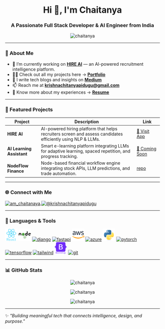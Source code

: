 <h1 align="center">Hi 👋, I'm Chaitanya</h1>
<h3 align="center">A Passionate Full Stack Developer & AI Engineer from India</h3>

<p align="center">
  <img src="https://komarev.com/ghpvc/?username=chaitananjfwfuiwbufbrui&label=Profile%20views&color=0e75b6&style=flat" alt="chaitanya" />
</p>

---

### 🚀 About Me

- 🔭 I’m currently working on **[HIRE AI](https://main.d3r5nh3ds41tf9.amplifyapp.com/)** — an AI-powered recruitment intelligence platform.  
- 👨‍💻 Check out all my projects here → [**Portfolio**](https://chaitanyapidugu.vercel.app/)  
- 📝 I write tech blogs and insights on [**Medium**](https://medium.com/@krishnachitanyapidugu)  
- 📫 Reach me at **krishnachitanyapidugu@gmail.com**  
- 📄 Know more about my experiences → [**Resume**](https://flowcv.com/resume/2ns2c8rftnfw)  

---

### 💼 Featured Projects

| Project | Description | Link |
|----------|--------------|------|
| **HIRE AI** | AI-powered hiring platform that helps recruiters screen and assess candidates efficiently using NLP & LLMs. | [🔗 Visit App](https://main.d3r5nh3ds41tf9.amplifyapp.com/) |
| **AI Learning Assistant** | Smart e-learning platform integrating LLMs for adaptive learning, spaced repetition, and progress tracking. | [🔗 Coming Soon](#) |
| **NodeFlow Finance** | Node-based financial workflow engine integrating stock APIs, LLM predictions, and trade automation. | [repo](https://github.com/chaitananjfwfuiwbufbrui/backend_comfyui) |

---

### 🌐 Connect with Me

<p align="left">
<a href="https://twitter.com/am_chaitanaya" target="blank">
  <img align="center" src="https://raw.githubusercontent.com/rahuldkjain/github-profile-readme-generator/master/src/images/icons/Social/twitter.svg" alt="am_chaitanaya" height="30" width="40" />
</a>
<a href="https://medium.com/@krishnachitanyapidugu" target="blank">
  <img align="center" src="https://raw.githubusercontent.com/rahuldkjain/github-profile-readme-generator/master/src/images/icons/Social/medium.svg" alt="@krishnachitanyapidugu" height="30" width="40" />
</a>
</p>

---

### 🧠 Languages & Tools

<p align="left">
<a href="https://reactjs.org/" target="_blank" rel="noreferrer"><img src="https://raw.githubusercontent.com/devicons/devicon/master/icons/react/react-original-wordmark.svg" alt="react" width="40" height="40"/></a>
<a href="https://nodejs.org" target="_blank" rel="noreferrer"><img src="https://raw.githubusercontent.com/devicons/devicon/master/icons/nodejs/nodejs-original-wordmark.svg" alt="nodejs" width="40" height="40"/></a>
<a href="https://www.djangoproject.com/" target="_blank" rel="noreferrer"><img src="https://cdn.worldvectorlogo.com/logos/django.svg" alt="django" width="40" height="40"/></a>
<a href="https://fastapi.tiangolo.com/" target="_blank" rel="noreferrer"><img src="https://cdn.worldvectorlogo.com/logos/fastapi-1.svg" alt="fastapi" width="40" height="40"/></a>
<a href="https://aws.amazon.com/" target="_blank" rel="noreferrer"><img src="https://raw.githubusercontent.com/devicons/devicon/master/icons/amazonwebservices/amazonwebservices-original-wordmark.svg" alt="aws" width="40" height="40"/></a>
<a href="https://azure.microsoft.com/en-in/" target="_blank" rel="noreferrer"><img src="https://www.vectorlogo.zone/logos/microsoft_azure/microsoft_azure-icon.svg" alt="azure" width="40" height="40"/></a>
<a href="https://www.python.org" target="_blank" rel="noreferrer"><img src="https://raw.githubusercontent.com/devicons/devicon/master/icons/python/python-original.svg" alt="python" width="40" height="40"/></a>
<a href="https://pytorch.org/" target="_blank" rel="noreferrer"><img src="https://www.vectorlogo.zone/logos/pytorch/pytorch-icon.svg" alt="pytorch" width="40" height="40"/></a>
<a href="https://www.tensorflow.org" target="_blank" rel="noreferrer"><img src="https://www.vectorlogo.zone/logos/tensorflow/tensorflow-icon.svg" alt="tensorflow" width="40" height="40"/></a>
<a href="https://tailwindcss.com/" target="_blank" rel="noreferrer"><img src="https://www.vectorlogo.zone/logos/tailwindcss/tailwindcss-icon.svg" alt="tailwind" width="40" height="40"/></a>
<a href="https://getbootstrap.com" target="_blank" rel="noreferrer"><img src="https://raw.githubusercontent.com/devicons/devicon/master/icons/bootstrap/bootstrap-plain-wordmark.svg" alt="bootstrap" width="40" height="40"/></a>
<a href="https://git-scm.com/" target="_blank" rel="noreferrer"><img src="https://www.vectorlogo.zone/logos/git-scm/git-scm-icon.svg" alt="git" width="40" height="40"/></a>
</p>

---

### 📊 GitHub Stats

<p align="center">
  <img src="https://github-readme-stats.vercel.app/api?username=chaitananjfwfuiwbufbrui&show_icons=true&locale=en&theme=tokyonight" alt="chaitanya" />
</p>

<p align="center">
  <img src="https://github-readme-streak-stats.herokuapp.com/?user=chaitananjfwfuiwbufbrui&theme=tokyonight" alt="chaitanya" />
</p>

<p align="center">
  <img src="https://github-readme-stats.vercel.app/api/top-langs?username=chaitananjfwfuiwbufbrui&show_icons=true&locale=en&layout=compact&theme=tokyonight" alt="chaitanya" />
</p>

---

✨ *"Building meaningful tech that connects intelligence, design, and purpose."*  

